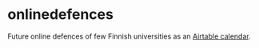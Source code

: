 # onlinedefences

Future online defences of few Finnish universities as an [Airtable calendar](https://airtable.com/shrYGUjm2hglZiBQS/tblx31L3IL25QjY7y?date=2020-09-03&mode=month). 
